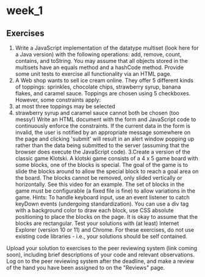 week_1
======

Exercises
---------
1. Write a JavaScript implementation of the datatype multiset (look here for a Java version) with the following operations: add, remove, count, contains, and toString. You may assume that all objects stored in the multisets have an equals method and a hashCode method. Provide some unit tests to exercise all functionality via an HTML page.
2. A Web shop wants to sell ice cream online. They offer 5 different kinds of toppings: sprinkles, chocolate chips, strawberry syrup, banana flakes, and caramel sauce. Toppings are chosen using 5 checkboxes. However, some constraints apply:
  1. at most three toppings may be selected
  2. strawberry syrup and caramel sauce cannot both be chosen (too messy!)
Write an HTML document with the form and JavaScript code to continuously enforce the constraints. If the current data in the form is invalid, the user is notified by an appropriate message somewhere on the page and clicking 'submit' will result in an alert window popping up rather than the data being submitted to the server (assuming that the browser does execute the JavaScript code).
3.Create a version of the classic game Klotski. A klotski game consists of a 4 x 5 game board with some blocks, one of the blocks is special. The goal of the game is to slide the blocks around to allow the special block to reach a goal area on the board. The blocks cannot be removed, only slided vertically or horizontally. See this video for an example.
The set of blocks in the game must be configurable (a fixed file is fine) to allow variations in the game. 
Hints:
To handle keyboard input, use an event listener to catch keyDown events (undergoing standardization).
You can use a div tag with a background color to draw each block, use CSS absolute positioning to place the blocks on the page. It is okay to assume that the blocks are rectangular.
Test your solutions with (at least) Internet Explorer (version 10 or 11) and Chrome.  For these exercises, do not use existing code libraries - i.e., your solutions should be self contained.

Upload your solution to exercises to the peer reviewing system (link coming soon), including brief descriptions of your code and relevant observations.
Log on to the peer reviewing system after the deadline, and make a review of the hand you have been assigned to on the "Reviews" page.


